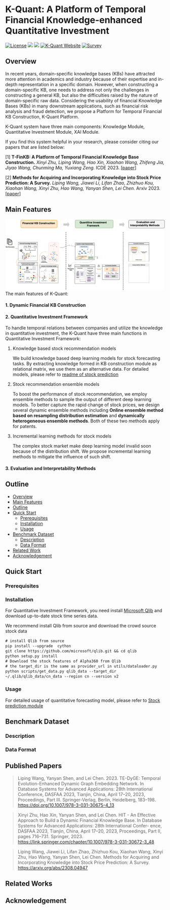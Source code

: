 # K-Quant: A Platform of Temporal Financial Knowledge-enhanced Quantitative Investment

[![License](https://img.shields.io/badge/license-Apache--2.0-blue.svg)](https://www.apache.org/licenses/LICENSE-2.0.html)
![](https://img.shields.io/badge/platform-win%20%7C%20linux-yellow.svg)
![](https://img.shields.io/badge/python--language-2.7-red.svg)
[![K-Quant Website](https://img.shields.io/website-up-down-green-red/https/shields.io.svg?label=K-Quant%20website)](http://143.89.126.53:8000/fintech.html)
[![Survey](https://img.shields.io/badge/Survey%20%E2%AD%90-%23FF8000)](https://arxiv.org/abs/2308.04947)

## Overview
In recent years, domain-specific knowledge bases (KBs) have attracted more attention in academics and industry because of their expertise and in-depth representation in a specific domain. However, when constructing a domain-specific KB, one needs to address not only the challenges in constructing a general KB, but also the difficulties raised by the nature of domain-specific raw data. Considering the usability of financial Knowledge Bases (KBs) in many downstream applications, such as financial risk analysis and fraud detection, we propose a Platform for Temporal Financial KB Construction, K-Quant Platform. 

K-Quant system have three main components: Knowledge Module, Quantitative Investment Module, XAI Module.

If you find this system helpful in your research, please consider citing our papers that are listed below:

[1] **T-FinKB: A Platform of Temporal Financial Knowledge Base Construction.**
*Xinyi Zhu, Liping Wang, Hao Xin, Xiaohan Wang, Zhifeng Jia, Jiyao Wang, Chunming Ma, Yuxiang Zeng.* ICDE 2023. \[[paper](https://ieeexplore.ieee.org/document/10184672)\]

[2] **Methods for Acquiring and Incorporating Knowledge into Stock Price Prediction: A Survey.**
*Liping Wang, Jiawei Li, Lifan Zhao, Zhizhuo Kou, Xiaohan Wang, Xinyi Zhu, Hao Wang, Yanyan Shen, Lei Chen.* Arxiv 2023. \[[paper](https://arxiv.org/abs/2308.04947)\]

## Main Features
![overview](logo/demo_overview.png)
The main features of K-Quant:

#### 1. Dynamic Financial KB Construction
#### 2. Quantitative Investment Framework
To handle temporal relations between companies and utilize the knowledge in quantitative investment, the K-Quant have three main functions in Quantitative Investment Framework:
  1. Knowledge based stock recommendation models

     We build knowledge based deep learning models for stock forecasting tasks. By extracting knowledge formed in KB construction module as relational matrix, we use them as an alternative data. For detailed models, please refer to [readme of stock prediction](Model/model_pool/README.md)
  2. Stock recommendation ensemble models 

     To boost the performance of stock recommendation, we employ ensemble methods to sample the output of different deep learning models. To better capture the rapid change of stock prices, we design several dynamic ensemble methods including **Online ensemble method based on resampling distribution estimation** and **dynamically heterogeneous ensemble methods**. Both of these two methods apply for patents.
  3. Incremental learning methods for stock models

     The complex stock market make deep learning model invalid soon because of the distribution shift. We propose incremental learning methods to mitigate the influence of such shift.

#### 3. Evaluation and Interpretability Methods

<!-- TOC -->

## Outline

- [Overview](#overview)
- [Main Features](#main-features)
- [Outline](#outline)
- [Quick Start](#quick-start)
  - [Prerequisites](#prerequisites)
  - [Installation](#installation)
  - [Usage](#usage)
- [Benchmark Dataset](#benchmark-dataset)
  - [Description](#description)
  - [Data Format](#data-format)
- [Related Work](#related-work)
- [Acknowledgement](#acknowledgement)

<!-- /TOC -->

## Quick Start

### Prerequisites

### Installation
For Quantitative Investment Framework, you need install [Microsoft Qlib](https://github.com/microsoft/qlib) 
and download up-to-date stock time series data.

We recommend install Qlib from source and download the crowd source stock data
    
```
# install Qlib from source
pip install --upgrade  cython
git clone https://github.com/microsoft/qlib.git && cd qlib
python setup.py install
# Download the stock features of Alpha360 from Qlib
# the target_dir is the same as provider_url in utils/dataloader.py
python scripts/get_data.py qlib_data --target_dir ~/.qlib/qlib_data/cn_data --region cn --version v2    
```
### Usage
For detailed usage of quantitative forecasting model, please refer to 
[Stock prediction module](Model/model_pool/README.md)

## Benchmark Dataset

### Description

### Data Format

## Published Papers

> Liping Wang, Yanyan Shen, and Lei Chen. 2023. TE-DyGE: Temporal Evolution-Enhanced Dynamic Graph Embedding Network. In Database Systems for Advanced Applications: 28th International Conference, DASFAA 2023, Tianjin, China, April 17–20, 2023, Proceedings, Part III. Springer-Verlag, Berlin, Heidelberg, 183–198. https://doi.org/10.1007/978-3-031-30675-4_13

> Xinyi Zhu, Hao Xin, Yanyan Shen, and Lei Chen. 
HIT - An Effective Approach to Build a Dynamic Financial Knowledge Base. In Database Systems for Advanced Applications: 28th International Confer- ence, DASFAA 2023, Tianjin, China, April 17–20, 2023, Proceedings, Part II, pages 716–731. Springer, 2023. https://link.springer.com/chapter/10.1007/978-3-031-30672-3_48

> Liping Wang, Jiawei Li, Lifan Zhao, Zhizhuo Kou, Xiaohan Wang, Xinyi Zhu, Hao Wang, Yanyan Shen, Lei Chen.
Methods for Acquiring and Incorporating Knowledge into Stock Price Prediction: A Survey. https://arxiv.org/abs/2308.04947

## Related Works

## Acknowledgement
